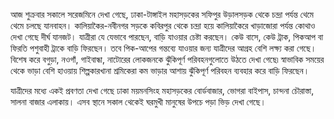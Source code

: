 আজ শুক্রবার সকালে সরেজমিনে দেখা গেছে, ঢাকা-টাঙ্গাইল মহাসড়কের সফিপুর উড়ালসড়ক থেকে চন্দ্রা পর্যন্ত থেমে থেমে চলছে যানবাহন। কালিয়াকৈর-নবীনগর সড়কে কবিরপুর থেকে চন্দ্রা হয়ে কালিয়াকৈরে খাড়াজোরা পর্যন্ত কোথাও দেখা গেছে দীর্ঘ যানজট। যাত্রীরা যে যেভাবে পারছেন, বাড়ি যাওয়ার চেষ্টা করছেন। কেউ বাসে, কেউ ট্রাক, পিকআপ বা ফিরতি পশুবাহী ট্রাকে বাড়ি ফিরছেন। তবে পিক-আপের গন্তব্যে যাওয়ার জন্য যাত্রীদের আগ্রহ বেশি লক্ষ্য করা গেছে। বিশেষ করে বগুড়া, নওগাঁ, গাইবান্ধা, নাটোরের লোকজনকে ঝুঁকিপূর্ণ পরিবহনগুলোতে উঠতে দেখা গেছে৷ স্বাভাবিক সময়ের থেকে ভাড়া বেশি হাওয়ায় শিল্পকারখানা শ্রমিকেরা কম ভাড়ার আশায় ঝুঁকিপূর্ণ পরিবহন ব্যবহার করে বাড়ি ফিরছেন।

যাত্রীদের মধ্যে একই প্রবণতা দেখা গেছে ঢাকা ময়মনসিংহ মহাসড়কের বোর্ডবাজার, ভোগরা বাইপাস, চান্দনা চৌরাস্তা, সালনা বাজার এলাকায়। এসব স্থানে সকাল থেকেই ঘরমুখী মানুষের উপচে পড়া ভিড় দেখা গেছে।
